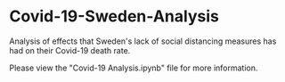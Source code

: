 # Covid-19-Sweden-Analysis
Analysis of effects that Sweden's lack of social distancing measures has had on their Covid-19 death rate.

Please view the "Covid-19 Analysis.ipynb" file for more information.
